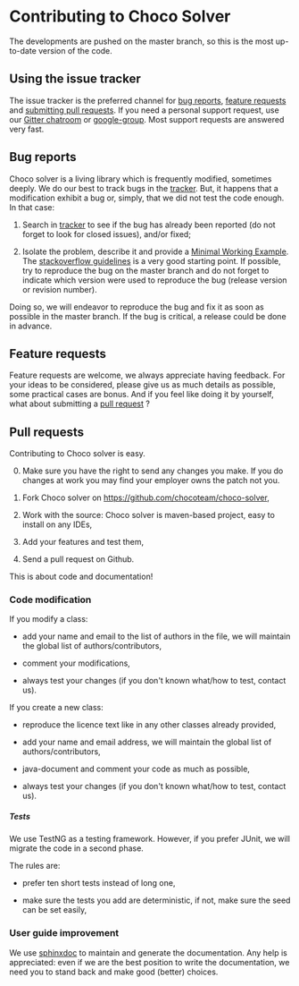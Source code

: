 # Contributing to Choco Solver

The developments are pushed on the master branch, so this is the most up-to-date version of the code.

## Using the issue tracker

The issue tracker is the preferred channel for [bug reports](#bug), [feature requests](#feat)
and [submitting pull requests](#pull).
If you need a personal support request, use our [Gitter chatroom](https://gitter.im/chocoteam/choco-solver?utm_source=badge&utm_medium=badge&utm_campaign=pr-badge) or [google-group](https://groups.google.com/forum/#!forum/choco-solver). Most support requests are answered very fast.


<a name="bug"></a>
## Bug reports

Choco solver is a living library which is frequently modified, sometimes deeply.
We do our best to track bugs in the [tracker](https://github.com/chocoteam/choco-solver/issues).
But, it happens that a modification exhibit a bug or, simply, that we did not test the code enough.
In that case:

1. Search in [tracker](https://github.com/chocoteam/choco-solver/issues) to see if the bug has already been reported
(do not forget to look for closed issues), and/or fixed;

2. Isolate the problem, describe it and provide a [Minimal Working Example](https://en.wikipedia.org/wiki/Minimal_Working_Example).
The [stackoverflow guidelines](http://stackoverflow.com/help/mcve) is a very good starting point.
If possible, try to reproduce the bug on the master branch
and do not forget to indicate which version were used to reproduce the bug (release version or revision number).

Doing so, we will endeavor to reproduce the bug and fix it as soon as possible in the master branch.
If the bug is critical, a release could be done in advance.

<a name="feat"></a>
## Feature requests

Feature requests are welcome, we always appreciate having feedback.
For your ideas to be considered, please give us as much details as possible, some practical cases are bonus.
And if you feel like doing it by yourself, what about submitting a [pull request](#pull) ?



<a name="pull"></a>
## Pull requests

Contributing to Choco solver is easy.

0. Make sure you have the right to send any changes you make. If you do changes at work you may find your employer owns the patch not you.

1. Fork Choco solver on https://github.com/chocoteam/choco-solver,

2. Work with the source: Choco solver is maven-based project, easy to install on any IDEs,

3. Add your features and test them,

4. Send a pull request on Github.


This is about code and documentation!

### Code modification

If you modify a class:

- add your name and email to the list of authors in the file, we will maintain the
global list of authors/contributors,

- comment your modifications,

- always test your changes (if you don't known what/how to test, contact us).


If you create a new class:

- reproduce the licence text like in any other classes already provided,

- add your name and email address, we will maintain the global list of authors/contributors,

- java-document and comment your code as much as possible,

- always test your changes (if you don't known what/how to test, contact us).


##### Tests

We use TestNG as a testing framework.
However, if you prefer JUnit, we will migrate the code in a second phase.

The rules are:

- prefer ten short tests instead of long one,

- make sure the tests you add are deterministic, if not, make sure the seed can be set easily,


### User guide improvement

We use [sphinxdoc](http://sphinx-doc.org) to maintain and generate the documentation.
Any help is appreciated: even if we are the best position to write the documentation,
we need you to stand back and make good (better) choices.
